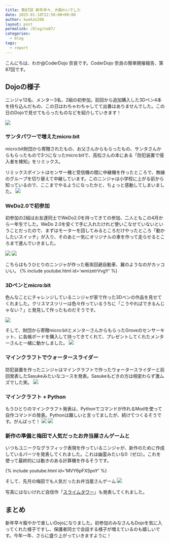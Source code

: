 ```yaml
---
title: 第87回 新年早々、大賑わいでした
date: 2025-01-18T22:50:00+09:00
author: kwaka1208
layout: post
permalink: /blog/no87/
categories:
  - blog
tags:
  - report
---
```

こんにちは、わか@CoderDojo 奈良です。CoderDojo 奈良の簡単開催報告、第87回です。

## Dojoの様子
ニンジャ12名、メンター3名、2組の初参加。前回から追加購入した3Dペン4本を持ち込んだもの、この日はわちゃわちゃしてて出番はありませんでした。この日のDojoで見せてもらったものなどを紹介していきます！

![](/assets/images/2025/01/report/03.jpg)

### サンタパワーで増えたmicro:bit
micro:bit財団から寄贈されたもの、お父さんからもらったもの、サンタさんからもらったもので3つになったmicro:bitで、高松さんの本にある「防犯装置で侵入者を検知」をリミックス。

リミックスポイントはセンサー機と受信機の間に中継機を作ったところで、無線のグループを切り替えて中継しています。このニンジャは小学校に上がる前から知っているので、ここまでやるようになったかと、ちょっと感動してしまいました。
![](/assets/images/2025/01/report/01.jpg)

### WeDo2.0で初参加
初参加の2組はお友達同士でWeDo2.0を持ってきての参加、二人ともこの4月から一年生でした。WeDo 2.0を安くで手に入れたけれど使いこなせていないということだったので、まずはモーターを回してみるところだけやったところ「動かしたいスイッチ」が入り、そのあと一気にオリジナルの車を作って走らせるところまで進んでいきました。

![](/assets/images/2025/01/report/02.jpg)
![](/assets/images/2025/01/report/04.jpg)

こちらはもうひとりのニンジャが作った衝突回避自動車、翼のようなのがカッコいい。
{% include youtube.html id='wmizetrVvgY' %}

### 3Dペンとmicro:bit
色んなことにチャレンジしているニンジャが家で作った3Dペンの作品を見せてくれました。クリスマスツリーは色々作っているうちに「こうやればできるんじゃない？」と発見して作ったものだそうです。

![](/assets/images/2025/01/report/05.jpg)

そして、財団から寄贈micro:bitとメンターさんからもらったGroveのセンサーキット、に各帳ボードを購入して持ってきてくれて、プレゼントしてくれたメンターさんと一緒に動かしました。
![](/assets/images/2025/01/report/06.jpg)

### マインクラフトでウォータースライダー
防犯装置を作ったニンジャはマインクラフトで作ったウォータースライダーと前回発表したSasukeみたいなコースを発表。Sasukeもどきの方は相変わらず激ムズでした笑。
![](/assets/images/2025/01/report/07.jpg)

### マインクラフト + Python
もうひとりのマインクラフト発表は、Pythonでコマンドが作れるModを使って自作コマンドの発表。Pythonは難しいと言ってましたが、続けてつくるそうです。がんばって！
![](/assets/images/2025/01/report/08.jpg)
![](/assets/images/2025/01/report/09.jpg)

### 新作の準備と梅田で人気だったお弁当屋さんゲームと
いつもユニークなグラフィック表現を作っているニンジャが、新作のために作成しているパーツを発表してくれました。これは幽霊みたいな0（ゼロ）。これを使って最終的には動きのある計算機を作るそうです。

{% include youtube.html id='MVY6pFXSpnY' %}

そして、先月の梅田でも人気だったお弁当屋さんゲーム
![](/assets/images/2025/01/report/10.jpg)

写真にはないけれど自信作「[スライムタワー](https://scratch.mit.edu/projects/1073066665/)」も発表してくれました。

## まとめ
新年早々賑やかで楽しいDojoになりました。初参加のみなさんもDojoを気に入ってくれた様子ですし、保護者同士で会話する様子が増えているのも嬉しいです。今年一年、さらに盛り上がっていきますように！